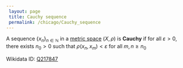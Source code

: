 ```yaml
---
 layout: page
 title: Cauchy sequence
 permalink: /chicago/Cauchy_sequence
---
```


A sequence $\{x_n\}_{n\in\mathbb N}$ in a [metric space](https://defsmath.github.io/DefsMath/metric_space) $(X,\rho)$ is **Cauchy** if for all $\varepsilon > 0$, there exists $n_0 > 0$ such that $\rho(x_n, x_m) < \varepsilon$ for all $m,n \geq n_0$

Wikidata ID: [Q217847](https://www.wikidata.org/wiki/Q217847)